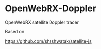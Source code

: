 # OpenWebRX-Doppler

OpenWebRX satellite Doppler tracer

Based on 

https://github.com/shashwatak/satellite-js

